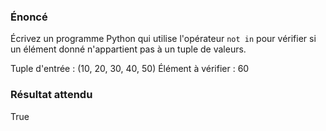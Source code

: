 ### Énoncé

Écrivez un programme Python qui utilise l'opérateur ```not in``` pour vérifier si un élément donné n'appartient pas à un tuple de valeurs.

Tuple d'entrée : (10, 20, 30, 40, 50)
Élément à vérifier : 60

### Résultat attendu 

True
